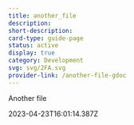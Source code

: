 ```yaml
---
title: another_file
description: 
short-description: 
card-type: guide-page
status: active
display: true
category: Development
svg: svg/2FA.svg
provider-link: /another-file-gdoc
---
```

<div class="content-section">
<div class="section-container" markdown="1">

Another file
</div>
</div> 2023-04-23T16:01:14.387Z
